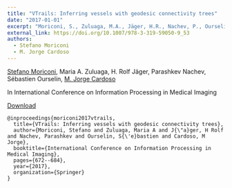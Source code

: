 ```yaml
---
title: "VTrails: Inferring vessels with geodesic connectivity trees"
date: "2017-01-01"
excerpt: "Moriconi, S., Zuluaga, M.A., Jäger, H.R., Nachev, P., Ourselin, S. and Cardoso, M.J., 2017, June. In International Conference on Information Processing in Medical Imaging (pp. 672-684). Springer, Cham."
external_link: https://doi.org/10.1007/978-3-319-59050-9_53
authors:
  - Stefano Moriconi
  - M. Jorge Cardoso
---
```

[Stefano Moriconi](/people/stefano_moriconi), Maria A. Zuluaga, H. Rolf Jäger, Parashkev Nachev, Sébastien Ourselin, [M. Jorge Cardoso](/people/jorge_cardoso)

In International Conference on Information Processing in Medical Imaging

<a href="{{page.external_link}}" target="_blank"> Download </a>

```
@inproceedings{moriconi2017vtrails,
  title={VTrails: Inferring vessels with geodesic connectivity trees},
  author={Moriconi, Stefano and Zuluaga, Maria A and J{\"a}ger, H Rolf and Nachev, Parashkev and Ourselin, S{\'e}bastien and Cardoso, M Jorge},
  booktitle={International Conference on Information Processing in Medical Imaging},
  pages={672--684},
  year={2017},
  organization={Springer}
}

```
